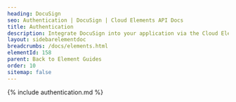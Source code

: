 ```yaml
---
heading: DocuSign
seo: Authentication | DocuSign | Cloud Elements API Docs
title: Authentication
description: Integrate DocuSign into your application via the Cloud Elements APIs.
layout: sidebarelementdoc
breadcrumbs: /docs/elements.html
elementId: 158
parent: Back to Element Guides
order: 10
sitemap: false
---
```


{% include authentication.md %}

